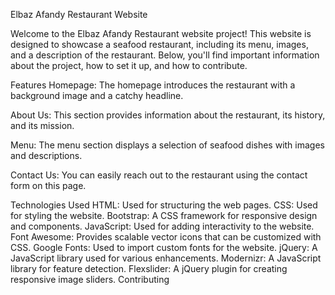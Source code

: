 Elbaz Afandy Restaurant Website

Welcome to the Elbaz Afandy Restaurant website project! This website is designed to showcase a seafood restaurant, including its menu, images, and a description of the restaurant. Below, you'll find important information about the project, how to set it up, and how to contribute.

Features
Homepage: The homepage introduces the restaurant with a background image and a catchy headline.

About Us: This section provides information about the restaurant, its history, and its mission.

Menu: The menu section displays a selection of seafood dishes with images and descriptions.

Contact Us: You can easily reach out to the restaurant using the contact form on this page.

Technologies Used
HTML: Used for structuring the web pages.
CSS: Used for styling the website.
Bootstrap: A CSS framework for responsive design and components.
JavaScript: Used for adding interactivity to the website.
Font Awesome: Provides scalable vector icons that can be customized with CSS.
Google Fonts: Used to import custom fonts for the website.
jQuery: A JavaScript library used for various enhancements.
Modernizr: A JavaScript library for feature detection.
Flexslider: A jQuery plugin for creating responsive image sliders.
Contributing
